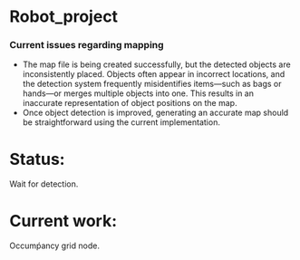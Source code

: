 # Robot_project

### Current issues regarding mapping

- The map file is being created successfully, but the detected objects are inconsistently placed. Objects often appear in incorrect locations, and the detection system frequently misidentifies items—such as bags or hands—or merges multiple objects into one. This results in an inaccurate representation of object positions on the map.
- Once object detection is improved, generating an accurate map should be straightforward using the current implementation.

# Status:
Wait for detection. 

# Current work:
Occumṕancy grid node.
